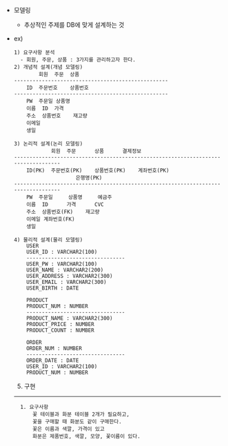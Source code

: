 - 모델링
	- 추상적인 주제를 DB에 맞게 설계하는 것

- ex)
	```
	1) 요구사항 분석
	  - 회원, 주문, 상품 : 3가지를 관리하고자 한다.
	2) 개념적 설계(개념 모델링)
            회원	주문	상품
	--------------------------------------------------
		ID	주문번호	상품번호
	--------------------------------------------------
		PW	주문일	상품명
		이름	ID	가격
		주소	상품번호	재고량
		이메일
		생일 

	3) 논리적 설계(논리 모델링)
	            회원	주문		상품		결제정보
	----------------------------------------------------------------------------------
		ID(PK)	주문번호(PK)	상품번호(PK)	계좌번호(PK)
						은행명(PK)
	----------------------------------------------------------------------------------
		PW	주문일		상품명		예금주
		이름	ID		가격		CVC
		주소	상품번호(FK)	재고량
		이메일	계좌번호(FK)
		생일 

	4) 물리적 설계(물리 모델링)
		USER
		USER_ID : VARCHAR2(100)
		--------------------------------
		USER_PW : VARCHAR2(100)
		USER_NAME : VARCHAR2(200)
		USER_ADDRESS : VARCHAR2(300)
		USER_EMAIL : VARCHAR2(300)
		USER_BIRTH : DATE

		PRODUCT
		PRODUCT_NUM : NUMBER
		--------------------------------
		PRODUCT_NAME : VARCHAR2(300)
		PRODUCT_PRICE : NUMBER
		PRODUCT_COUNT : NUMBER

		ORDER
		ORDER_NUM : NUMBER
		--------------------------------
		ORDER_DATE : DATE
		USER_ID : VARCHAR2(100)
		PRODUCT_NUM : NUMBER
	``` 

	5) 구현
	-------------------------------------------
		1. 요구사항
			꽃 테이블과 화분 테이블 2개가 필요하고,
			꽃을 구매할 때 화분도 같이 구매한다.
			꽃은 이름과 색깔, 가격이 있고
			화분은 제품번호, 색깔, 모양, 꽃이름이 있다.